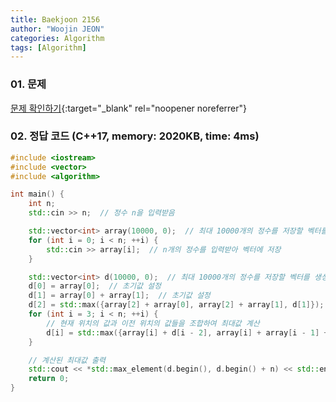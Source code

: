 ```yaml
---
title: Baekjoon 2156
author: "Woojin JEON"
categories: Algorithm
tags: [Algorithm]
---
```


### 01. 문제

[문제 확인하기](https://www.acmicpc.net/problem/2156){:target="_blank" rel="noopener noreferrer"}

### 02. 정답 코드 (C++17, memory: 2020KB, time: 4ms)

```cpp
#include <iostream>
#include <vector>
#include <algorithm>

int main() {
    int n;
    std::cin >> n;  // 정수 n을 입력받음

    std::vector<int> array(10000, 0);  // 최대 10000개의 정수를 저장할 벡터를 생성하고 0으로 초기화
    for (int i = 0; i < n; ++i) {
        std::cin >> array[i];  // n개의 정수를 입력받아 벡터에 저장
    }

    std::vector<int> d(10000, 0);  // 최대 10000개의 정수를 저장할 벡터를 생성하고 0으로 초기화
    d[0] = array[0];  // 초기값 설정
    d[1] = array[0] + array[1];  // 초기값 설정
    d[2] = std::max({array[2] + array[0], array[2] + array[1], d[1]});  // 초기값 설정
    for (int i = 3; i < n; ++i) {
        // 현재 위치의 값과 이전 위치의 값들을 조합하여 최대값 계산
        d[i] = std::max({array[i] + d[i - 2], array[i] + array[i - 1] + d[i - 3], d[i - 1]});
    }

    // 계산된 최대값 출력
    std::cout << *std::max_element(d.begin(), d.begin() + n) << std::endl;
    return 0;
}
```
